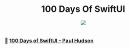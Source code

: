<h1 align="center">
100 Days Of SwiftUI
</h1>

<div align="center">
       <img src="./images/100DaysOfSwiftUI.png"/>
</div>

</br>

### 🚀 [100 Days of SwiftUI - Paul Hudson](https://www.hackingwithswift.com/100/swiftui)
